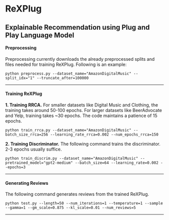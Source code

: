 # ReXPlug
## Explainable Recommendation using Plug and Play Language Model

#### Preprocessing
Preprocessing currently downloads the already preprocessed splits and files needed for training ReXPlug. Following is an example:

`python preprocess.py --dataset_name="AmazonDigitalMusic" --split_idx="1" --truncate_after=100000`

------------
#### Training ReXPlug
**1. Training RRCA.**
For smaller datasets like Digital Music and Clothing, the training takes around 50-100 epochs. For larger datasets like BeerAdvocate and Yelp, training takes ~30 epochs. The code maintains a patience of 15 epochs.

`python train_rrca.py --dataset_name="AmazonDigitalMusic" --batch_size_rrca=256 --learning_rate_rrca=0.002 --num_epochs_rrca=150`

**2. Training Discriminator.**
The following command trains the discriminator. 2-3 epochs usually suffice.

`python train_discrim.py --dataset_name="AmazonDigitalMusic" --pretrained_model="gpt2-medium" --batch_size=64 --learning_rate=0.002 --epochs=3`

------------
#### Generating Reviews
The following command generates reviews from the trained ReXPlug.

`python test.py --length=50 --num_iterations=1 --temperature=1 --sample --gamma=1 --gm_scale=0.875 --kl_scale=0.01 --num_reviews=5`

------------

